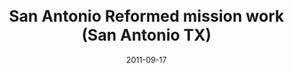 ---
date: &id001 2011-09-17
end_date: null
location:
  address: 8705 Botts Lane
  city: San Antonio
  state: TX
minister:
- end: null
  name: Andrew T. Moody
  start: 2012-01-01
  type: Organizing Pastor
ministers:
- Andrew T. Moody
name: San Antonio Reformed mission work
names:
- end: null
  name: San Antonio Reformed mission work
  start: 2011-09-17
origination_date: *id001
raw_data: 'TX

  San Antonio

  San Antonio Reformed mission work  (September 17, 2011- )

  8705 Botts Lane

  Org. Pastor: Andrew T. Moody, 2012

  '
received_from: null
states:
- TX
status:
  active: true
  end_date: null
  reason: null
  received_from: null
  withdrawal_to: null
title: San Antonio Reformed mission work (San Antonio TX)
year_established:
- 2011

---